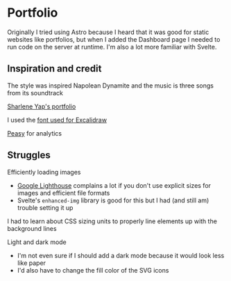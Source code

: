 # Portfolio

Originally I tried using Astro because I heard that it was good for static websites like portfolios, but when I added the Dashboard page I needed to run code on the server at runtime. I'm also a lot more familiar with Svelte.

## Inspiration and credit
The style was inspired Napolean Dynamite and the music is three songs from its soundtrack

[Sharlene Yap's portfolio](https://www.sharyap.com/)

I used the [font used for Excalidraw](https://plus.excalidraw.com/excalifont)

[Peasy](https://app.peasy.so/share/alexkammin.com) for analytics

## Struggles
Efficiently loading images
 - [Google Lighthouse](https://pagespeed.web.dev/) complains a lot if you don't use explicit sizes for images and efficient file formats
 - Svelte's `enhanced-img` library is good for this but I had (and still am) trouble setting it up

I had to learn about CSS sizing units to properly line elements up with the background lines

Light and dark mode
 - I'm not even sure if I should add a dark mode because it would look less like paper
 - I'd also have to change the fill color of the SVG icons
